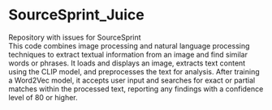 # SourceSprint_Juice
Repository with issues for SourceSprint<br>
This code combines image processing and natural language processing techniques to extract textual information from an image and find similar words or phrases. It loads and displays an image, extracts text content using the CLIP model, and preprocesses the text for analysis. After training a Word2Vec model, it accepts user input and searches for exact or partial matches within the processed text, reporting any findings with a confidence level of 80 or higher.
